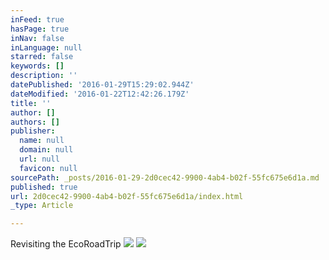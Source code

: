 ```yaml
---
inFeed: true
hasPage: true
inNav: false
inLanguage: null
starred: false
keywords: []
description: ''
datePublished: '2016-01-29T15:29:02.944Z'
dateModified: '2016-01-22T12:42:26.179Z'
title: ''
author: []
authors: []
publisher:
  name: null
  domain: null
  url: null
  favicon: null
sourcePath: _posts/2016-01-29-2d0cec42-9900-4ab4-b02f-55fc675e6d1a.md
published: true
url: 2d0cec42-9900-4ab4-b02f-55fc675e6d1a/index.html
_type: Article

---
```

Revisiting the EcoRoadTrip
![](https://the-grid-user-content.s3-us-west-2.amazonaws.com/b809414f-9490-4f09-a42e-530f58a5acd4.PNG)
![](https://the-grid-user-content.s3-us-west-2.amazonaws.com/cda41787-23a3-4b9a-8a97-9a3b4144a666.gif)
